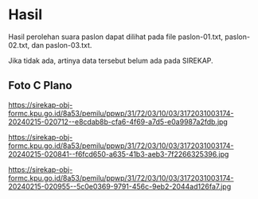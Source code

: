 # Hasil

Hasil perolehan suara paslon dapat dilihat pada file paslon-01.txt, paslon-02.txt, dan paslon-03.txt.

Jika tidak ada, artinya data tersebut belum ada pada SIREKAP.

## Foto C Plano

https://sirekap-obj-formc.kpu.go.id/8a53/pemilu/ppwp/31/72/03/10/03/3172031003174-20240215-020712--e8cdab8b-cfa6-4f69-a7d5-e0a9987a2fdb.jpg

https://sirekap-obj-formc.kpu.go.id/8a53/pemilu/ppwp/31/72/03/10/03/3172031003174-20240215-020841--f6fcd650-a635-41b3-aeb3-7f2266325396.jpg

https://sirekap-obj-formc.kpu.go.id/8a53/pemilu/ppwp/31/72/03/10/03/3172031003174-20240215-020955--5c0e0369-9791-456c-9eb2-2044ad126fa7.jpg
